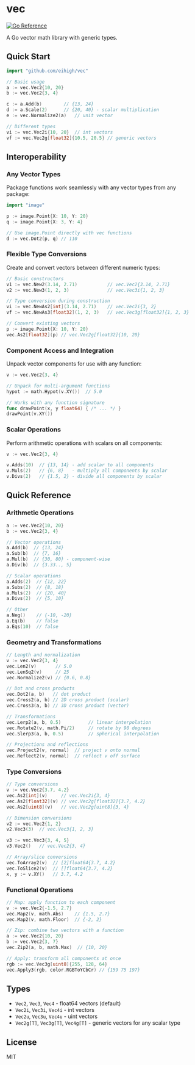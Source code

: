 # vec

[![Go Reference](https://pkg.go.dev/badge/github.com/eihigh/vec.svg)](https://pkg.go.dev/github.com/eihigh/vec)

A Go vector math library with generic types.

## Quick Start

```go
import "github.com/eihigh/vec"

// Basic usage
a := vec.Vec2{10, 20}
b := vec.Vec2{3, 4}

c := a.Add(b)        // {13, 24}
d := a.Scale(2)      // {20, 40} - scalar multiplication
e := vec.Normalize2(a)   // unit vector

// Different types
vi := vec.Vec2i{10, 20}  // int vectors
vf := vec.Vec2g[float32]{10.5, 20.5} // generic vectors
```

## Interoperability

### Any Vector Types

Package functions work seamlessly with any vector types from any package:

```go
import "image"

p := image.Point{X: 10, Y: 20}
q := image.Point{X: 3, Y: 4}

// Use image.Point directly with vec functions
d := vec.Dot2(p, q) // 110
```

### Flexible Type Conversions

Create and convert vectors between different numeric types:

```go
// Basic constructors
v1 := vec.New2(3.14, 2.71)           // vec.Vec2{3.14, 2.71}
v2 := vec.New3(1, 2, 3)              // vec.Vec3i{1, 2, 3}

// Type conversion during construction
vi := vec.NewAs2[int](3.14, 2.71)    // vec.Vec2i{3, 2}
vf := vec.NewAs3[float32](1, 2, 3)   // vec.Vec3g[float32]{1, 2, 3}

// Convert existing vectors
p := image.Point{X: 10, Y: 20}
vec.As2[float32](p) // vec.Vec2g[float32]{10, 20}
```

### Component Access and Integration

Unpack vector components for use with any function:

```go
v := vec.Vec2{3, 4}

// Unpack for multi-argument functions
hypot := math.Hypot(v.XY())  // 5.0

// Works with any function signature
func drawPoint(x, y float64) { /* ... */ }
drawPoint(v.XY())
```

### Scalar Operations

Perform arithmetic operations with scalars on all components:

```go
v := vec.Vec2{3, 4}

v.Adds(10)  // {13, 14} - add scalar to all components
v.Muls(2)   // {6, 8}   - multiply all components by scalar
v.Divs(2)   // {1.5, 2} - divide all components by scalar
```

## Quick Reference

### Arithmetic Operations

```go
a := vec.Vec2{10, 20}
b := vec.Vec2{3, 4}

// Vector operations
a.Add(b)  // {13, 24}
a.Sub(b)  // {7, 16}
a.Mul(b)  // {30, 80} - component-wise
a.Div(b)  // {3.33.., 5}

// Scalar operations
a.Adds(2)  // {12, 22}
a.Subs(2)  // {8, 18}
a.Muls(2)  // {20, 40}
a.Divs(2)  // {5, 10}

// Other
a.Neg()    // {-10, -20}
a.Eq(b)    // false
a.Eqs(10)  // false
```

### Geometry and Transformations

```go
// Length and normalization
v := vec.Vec2{3, 4}
vec.Len2(v)       // 5.0
vec.LenSq2(v)     // 25
vec.Normalize2(v) // {0.6, 0.8}

// Dot and cross products
vec.Dot2(a, b)   // dot product
vec.Cross2(a, b) // 2D cross product (scalar)
vec.Cross3(a, b) // 3D cross product (vector)

// Transformations
vec.Lerp2(a, b, 0.5)          // linear interpolation
vec.Rotate2(v, math.Pi/2)     // rotate by 90 degrees
vec.Slerp3(a, b, 0.5)         // spherical interpolation

// Projections and reflections
vec.Project2(v, normal)  // project v onto normal
vec.Reflect2(v, normal)  // reflect v off surface
```

### Type Conversions

```go
// Type conversions
v := vec.Vec2{3.7, 4.2}
vec.As2[int](v)     // vec.Vec2i{3, 4}
vec.As2[float32](v) // vec.Vec2g[float32]{3.7, 4.2}
vec.As2[uint8](v)   // vec.Vec2g[uint8]{3, 4}

// Dimension conversions
v2 := vec.Vec2{1, 2}
v2.Vec3(3)  // vec.Vec3{1, 2, 3}

v3 := vec.Vec3{3, 4, 5}
v3.Vec2()   // vec.Vec2{3, 4}

// Array/slice conversions
vec.ToArray2(v)  // [2]float64{3.7, 4.2}
vec.ToSlice2(v)  // []float64{3.7, 4.2}
x, y := v.XY()   // 3.7, 4.2
```

### Functional Operations

```go
// Map: apply function to each component
v := vec.Vec2{-1.5, 2.7}
vec.Map2(v, math.Abs)    // {1.5, 2.7}
vec.Map2(v, math.Floor)  // {-2, 2}

// Zip: combine two vectors with a function
a := vec.Vec2{10, 20}
b := vec.Vec2{3, 7}
vec.Zip2(a, b, math.Max)  // {10, 20}

// Apply: transform all components at once
rgb := vec.Vec3g[uint8]{255, 128, 64}
vec.Apply3(rgb, color.RGBToYCbCr) // {159 75 197}
```

## Types

- `Vec2`, `Vec3`, `Vec4` - float64 vectors (default)
- `Vec2i`, `Vec3i`, `Vec4i` - int vectors
- `Vec2u`, `Vec3u`, `Vec4u` - uint vectors
- `Vec2g[T]`, `Vec3g[T]`, `Vec4g[T]` - generic vectors for any scalar type

## License

MIT
